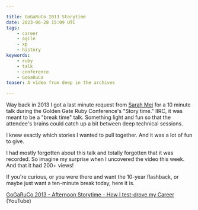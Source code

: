 ```yaml
---

title: GoGaRuCo 2013 Storytime
date: 2023-06-28 15:09 UTC
tags: 
    - career
    - agile
    - xp
    - history
keywords:
    - ruby
    - talk
    - conference
    - GoGaRuCo
teaser: A video from deep in the archives    

---
```


[yt]: https://www.youtube.com/watch?v=ueeZKPGNk6I
[sm]: https://ruby.social/@sarahmei 

Way back in 2013 I got a last minute request from [Sarah Mei][sm] for a 10 minute talk during the Golden Gate Ruby Conference's "Story time." IIRC, it was meant to be a "break time" talk. Something light and fun so that the attendee's brains could catch up a bit between deep technical sessions.

I knew exactly which stories I wanted to pull together. And it was a lot of fun to give.

I had mostly forgotten about this talk and totally forgotten that it was recorded. So imagine my surprise when I 
uncovered the video this week. And that it had 200+ views!

If you're curious, or you were there and want the 10-year flashback, or maybe just want a ten-minute break today, 
here it is.

[GoGaRuCo 2013 - Afternoon Storytime - How I test-drove my Career][yt] (YouTube)
 